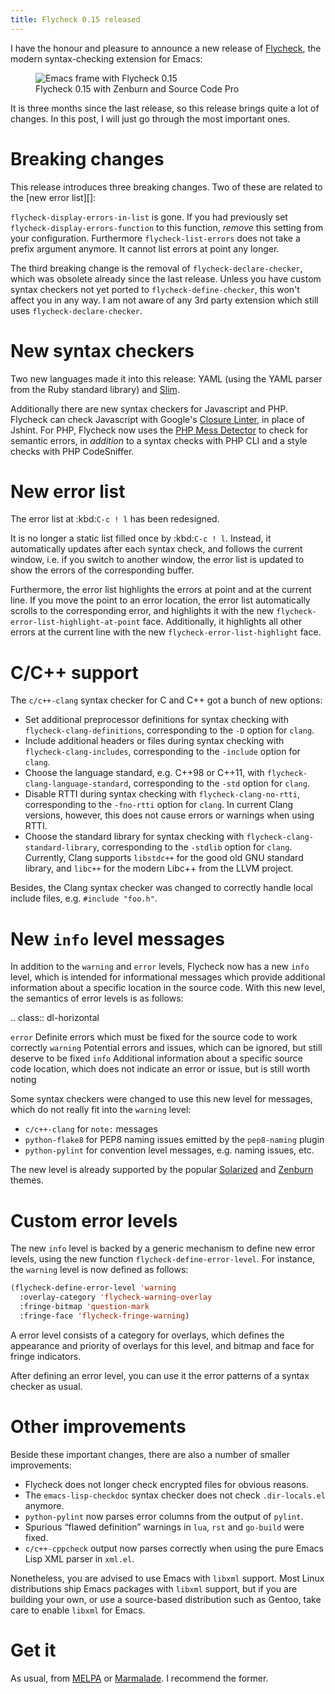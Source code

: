 ```yaml
---
title: Flycheck 0.15 released
---
```


I have the honour and pleasure to announce a new release of [Flycheck][], the
modern syntax-checking extension for Emacs:

<figure>
<img src="{{site.url}}{{site.baseurl}}/images/flycheck-0.15.png"
     alt="Emacs frame with Flycheck 0.15" />
<figcaption>Flycheck 0.15 with Zenburn and Source Code Pro</figcaption>
</figure>

It is three months since the last release, so this release brings quite a lot of
changes.  In this post, I will just go through the most important ones.

Breaking changes
================

This release introduces three breaking changes.  Two of these are related to the
[new error list][]:

`flycheck-display-errors-in-list` is gone.  If you had previously set
`flycheck-display-errors-function` to this function, *remove* this setting
from your configuration.  Furthermore `flycheck-list-errors` does not take a
prefix argument anymore.  It cannot list errors at point any longer.

The third breaking change is the removal of `flycheck-declare-checker`, which
was obsolete already since the last release.  Unless you have custom syntax
checkers not yet ported to `flycheck-define-checker`, this won't affect you in
any way.  I am not aware of any 3rd party extension which still uses
`flycheck-declare-checker`.

New syntax checkers
===================

Two new languages made it into this release:  YAML (using the YAML parser from
the Ruby standard library) and [Slim][].

Additionally there are new syntax checkers for Javascript and PHP.  Flycheck can
check Javascript with Google's [Closure Linter][], in place of Jshint.  For PHP,
Flycheck now uses the [PHP Mess Detector][] to check for semantic errors, in
*addition* to a syntax checks with PHP CLI and a style checks with PHP
CodeSniffer.

New error list
==============

The error list at :kbd:`C-c ! l` has been redesigned.

It is no longer a static list filled once by :kbd:`C-c ! l`.  Instead, it
automatically updates after each syntax check, and follows the current window,
i.e. if you switch to another window, the error list is updated to show the
errors of the corresponding buffer.

Furthermore, the error list highlights the errors at point and at the current
line.  If you move the point to an error location, the error list automatically
scrolls to the corresponding error, and highlights it with the new
`flycheck-error-list-highlight-at-point` face.  Additionally, it highlights all
other errors at the current line with the new `flycheck-error-list-highlight`
face.

C/C++ support
=============

The `c/c++-clang` syntax checker for C and C++ got a bunch of new options:

- Set additional preprocessor definitions for syntax checking with
  `flycheck-clang-definitions`, corresponding to the `-D` option for `clang`.
- Include additional headers or files during syntax checking with
  `flycheck-clang-includes`, corresponding to the `-include` option for `clang`.
- Choose the language standard, e.g. C++98 or C++11, with
  `flycheck-clang-language-standard`, corresponding to the `-std` option for
  `clang`.
- Disable RTTI during syntax checking with `flycheck-clang-no-rtti`,
  corresponding to the `-fno-rtti` option for `clang`.  In current Clang
  versions, however, this does not cause errors or warnings when using RTTI.
- Choose the standard library for syntax checking with
  `flycheck-clang-standard-library`, corresponding to the `-stdlib` option for
  `clang`.  Currently, Clang supports `libstdc++` for the good old GNU standard
  library, and `libc++` for the modern Libc++ from the LLVM project.

Besides, the Clang syntax checker was changed to correctly handle local include
files, e.g. `#include "foo.h"`.

New `info` level messages
=========================

In addition to the `warning` and `error` levels, Flycheck now has a new `info`
level, which is intended for informational messages which provide additional
information about a specific location in the source code.  With this new level,
the semantics of error levels is as follows:

.. class:: dl-horizontal

`error`
  Definite errors which must be fixed for the source code to work correctly
`warning`
  Potential errors and issues, which can be ignored, but still deserve to be
  fixed
`info`
  Additional information about a specific source code location, which does not
  indicate an error or issue, but is still worth noting

Some syntax checkers were changed to use this new level for messages, which do
not really fit into the `warning` level:

- `c/c++-clang` for `note:` messages
- `python-flake8` for PEP8 naming issues emitted by the `pep8-naming` plugin
- `python-pylint` for convention level messages, e.g. naming issues, etc.

The new level is already supported by the popular [Solarized][] and [Zenburn][]
themes.

Custom error levels
===================

The new `info` level is backed by a generic mechanism to define new error
levels, using the new function `flycheck-define-error-level`.  For instance, the
`warning` level is now defined as follows:

```cl
(flycheck-define-error-level 'warning
  :overlay-category 'flycheck-warning-overlay
  :fringe-bitmap 'question-mark
  :fringe-face 'flycheck-fringe-warning)
```

A error level consists of a category for overlays, which defines the appearance
and priority of overlays for this level, and bitmap and face for fringe
indicators.

After defining an error level, you can use it the error patterns of a syntax
checker as usual.

Other improvements
==================

Beside these important changes, there are also a number of smaller improvements:

- Flycheck does not longer check encrypted files for obvious reasons.
- The `emacs-lisp-checkdoc` syntax checker does not check `.dir-locals.el`
  anymore.
- `python-pylint` now parses error columns from the output of `pylint`.
- Spurious “flawed definition” warnings in `lua`, `rst` and `go-build` were
  fixed.
- `c/c++-cppcheck` output now parses correctly when using the pure Emacs Lisp
  XML parser in `xml.el`.

Nonetheless, you are advised to use Emacs with `libxml` support.  Most Linux
distributions ship Emacs packages with `libxml` support, but if you are building
your own, or use a source-based distribution such as Gentoo, take care to enable
`libxml` for Emacs.

Get it
======

As usual, from [MELPA][] or [Marmalade][].  I recommend the former.

[flycheck]: http://flycheck.github.io
[Source Code Pro]: https://github.com/adobe/source-code-pro
[Slim]: http://slim-lang.com
[Closure Linter]: https://code.google.com/p/closure-linter/
[PHP Mess Detector]: http://phpmd.org/
[Solarized]: https://github.com/bbatsov/solarized-emacs
[Zenburn]: https://github.com/bbatsov/zenburn-emacs
[MELPA]: http://melpa.milkbox.net/
[Marmalade]: http://marmalade-repo.org/packages/flycheck
